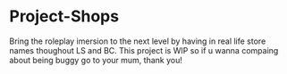 # Project-Shops
Bring the roleplay imersion to the next level by having in real life store names thoughout LS and BC. This project is WIP so if u wanna compaing about being buggy go to your mum, thank you!
